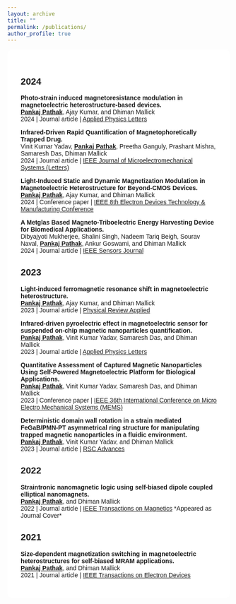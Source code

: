 ```yaml
---
layout: archive
title: ""
permalink: /publications/
author_profile: true
---
```


<style>
  .archive {
    font-family: "Arial", sans-serif; /* Clean and professional font */
    font-weight: 300; /* Thin text style */
    max-width: 900px; /* Maintains the original page width */
    margin: 0 auto;
    background: rgba(255, 255, 255, 0.85); /* Keeps the same background color */
    padding: 30px;
    border-radius: 10px;
  }
</style>

<div class="archive">
  <h2>2024</h2>

  <p><strong>Photo-strain induced magnetoresistance modulation in magnetoelectric heterostructure-based devices.</strong><br>
  <strong><a href="https://pubs.aip.org/aip/apl/article/124/11/112401/3270349/Photo-strain-induced-magnetoresistance-modulation">Pankaj Pathak</a></strong>, Ajay Kumar, and Dhiman Mallick<br>
  2024 | Journal article | <a href="https://pubs.aip.org/aip/apl/article/124/11/112401/3270349/Photo-strain-induced-magnetoresistance-modulation">Applied Physics Letters</a>
  </p>

  <p><strong>Infrared-Driven Rapid Quantification of Magnetophoretically Trapped Drug.</strong><br>
  Vinit Kumar Yadav, <strong><a href="https://ieeexplore.ieee.org/abstract/document/10444513">Pankaj Pathak</a></strong>, Preetha Ganguly, Prashant Mishra, Samaresh Das, Dhiman Mallick<br>
  2024 | Journal article | <a href="https://ieeexplore.ieee.org/abstract/document/10444513">IEEE Journal of Microelectromechanical Systems (Letters)</a>
  </p>

  <p><strong>Light-Induced Static and Dynamic Magnetization Modulation in Magnetoelectric Heterostructure for Beyond-CMOS Devices.</strong><br>
  <strong><a href="https://ieeexplore.ieee.org/abstract/document/10512272">Pankaj Pathak</a></strong>, Ajay Kumar, and Dhiman Mallick<br>
  2024 | Conference paper | <a href="https://ieeexplore.ieee.org/abstract/document/10512272">IEEE 8th Electron Devices Technology & Manufacturing Conference</a>
  </p>

  <p><strong>A Metglas Based Magneto-Triboelectric Energy Harvesting Device for Biomedical Applications.</strong><br>
  Dibyajyoti Mukherjee, Shalini Singh, Nadeem Tariq Beigh, Sourav Naval, <strong><a href="https://ieeexplore.ieee.org/document/10638456">Pankaj Pathak</a></strong>, Ankur Goswami, and Dhiman Mallick<br>
  2024 | Journal article | <a href="https://ieeexplore.ieee.org/document/10638456">IEEE Sensors Journal</a>
  </p>

  <h2>2023</h2>

  <p><strong>Light-induced ferromagnetic resonance shift in magnetoelectric heterostructure.</strong><br>
  <strong><a href="https://doi.org/10.1103/PhysRevApplied.20.044055">Pankaj Pathak</a></strong>, Ajay Kumar, and Dhiman Mallick<br>
  2023 | Journal article | <a href="https://doi.org/10.1103/PhysRevApplied.20.044055">Physical Review Applied</a>
  </p>

  <p><strong>Infrared-driven pyroelectric effect in magnetoelectric sensor for suspended on-chip magnetic nanoparticles quantification.</strong><br>
  <strong><a href="https://doi.org/10.1063/5.0141048">Pankaj Pathak</a></strong>, Vinit Kumar Yadav, Samaresh Das, and Dhiman Mallick<br>
  2023 | Journal article | <a href="https://doi.org/10.1063/5.0141048">Applied Physics Letters</a>
  </p>

  <p><strong>Quantitative Assessment of Captured Magnetic Nanoparticles Using Self-Powered Magnetoelectric Platform for Biological Applications.</strong><br>
  <strong><a href="https://doi.org/10.1109/MEMS49605.2023.10052508">Pankaj Pathak</a></strong>, Vinit Kumar Yadav, Samaresh Das, and Dhiman Mallick<br>
  2023 | Conference paper | <a href="https://doi.org/10.1109/MEMS49605.2023.10052508">IEEE 36th International Conference on Micro Electro Mechanical Systems (MEMS)</a>
  </p>

  <p><strong>Deterministic domain wall rotation in a strain mediated FeGaB/PMN-PT asymmetrical ring structure for manipulating trapped magnetic nanoparticles in a fluidic environment.</strong><br>
  <strong><a href="https://doi.org/10.1039/D3RA00150D">Pankaj Pathak</a></strong>, Vinit Kumar Yadav, and Dhiman Mallick<br>
  2023 | Journal article | <a href="https://doi.org/10.1039/D3RA00150D">RSC Advances</a>
  </p>

  <h2>2022</h2>

  <p><strong>Straintronic nanomagnetic logic using self-biased dipole coupled elliptical nanomagnets.</strong><br>
  <strong><a href="https://doi.org/10.1109/TMAG.2022.3199589">Pankaj Pathak</a></strong>, and Dhiman Mallick<br>
  2022 | Journal article | <a href="https://doi.org/10.1109/TMAG.2022.3199589">IEEE Transactions on Magnetics</a>  
  *Appeared as Journal Cover*</p>

  <h2>2021</h2>

  <p><strong>Size-dependent magnetization switching in magnetoelectric heterostructures for self-biased MRAM applications.</strong><br>
  <strong><a href="https://doi.org/10.1109/TED.2021.3088079">Pankaj Pathak</a></strong>, and Dhiman Mallick<br>
  2021 | Journal article | <a href="https://doi.org/10.1109/TED.2021.3088079">IEEE Transactions on Electron Devices</a>
  </p>
</div>
